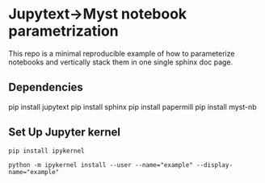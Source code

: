 # Jupytext->Myst notebook parametrization

This repo is a minimal reproducible example of how to parameterize notebooks and vertically stack them in one single sphinx doc page.


## Dependencies

pip install jupytext
pip install sphinx
pip install papermill
pip install myst-nb


## Set Up Jupyter kernel

```
pip install ipykernel
```

```
python -m ipykernel install --user --name="example" --display-name="example"
```
